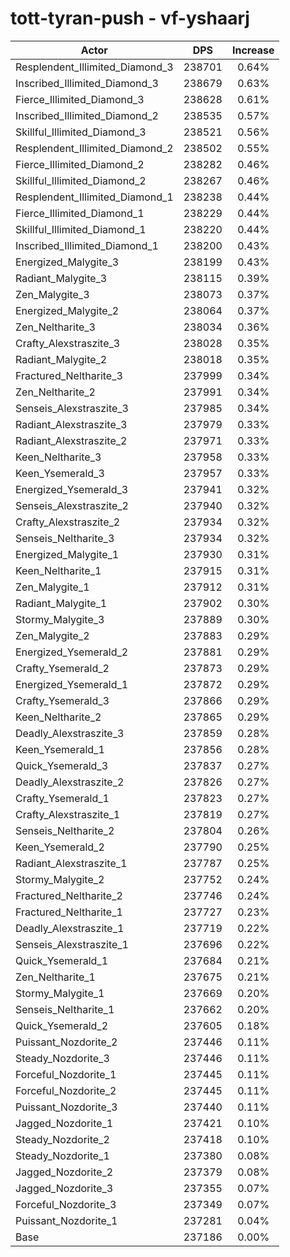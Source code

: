 # tott-tyran-push - vf-yshaarj
| Actor | DPS | Increase |
|---|:---:|:---:|
|Resplendent_Illimited_Diamond_3|238701|0.64%|
|Inscribed_Illimited_Diamond_3|238679|0.63%|
|Fierce_Illimited_Diamond_3|238628|0.61%|
|Inscribed_Illimited_Diamond_2|238535|0.57%|
|Skillful_Illimited_Diamond_3|238521|0.56%|
|Resplendent_Illimited_Diamond_2|238502|0.55%|
|Fierce_Illimited_Diamond_2|238282|0.46%|
|Skillful_Illimited_Diamond_2|238267|0.46%|
|Resplendent_Illimited_Diamond_1|238238|0.44%|
|Fierce_Illimited_Diamond_1|238229|0.44%|
|Skillful_Illimited_Diamond_1|238220|0.44%|
|Inscribed_Illimited_Diamond_1|238200|0.43%|
|Energized_Malygite_3|238199|0.43%|
|Radiant_Malygite_3|238115|0.39%|
|Zen_Malygite_3|238073|0.37%|
|Energized_Malygite_2|238064|0.37%|
|Zen_Neltharite_3|238034|0.36%|
|Crafty_Alexstraszite_3|238028|0.35%|
|Radiant_Malygite_2|238018|0.35%|
|Fractured_Neltharite_3|237999|0.34%|
|Zen_Neltharite_2|237991|0.34%|
|Senseis_Alexstraszite_3|237985|0.34%|
|Radiant_Alexstraszite_3|237979|0.33%|
|Radiant_Alexstraszite_2|237971|0.33%|
|Keen_Neltharite_3|237958|0.33%|
|Keen_Ysemerald_3|237957|0.33%|
|Energized_Ysemerald_3|237941|0.32%|
|Senseis_Alexstraszite_2|237940|0.32%|
|Crafty_Alexstraszite_2|237934|0.32%|
|Senseis_Neltharite_3|237934|0.32%|
|Energized_Malygite_1|237930|0.31%|
|Keen_Neltharite_1|237915|0.31%|
|Zen_Malygite_1|237912|0.31%|
|Radiant_Malygite_1|237902|0.30%|
|Stormy_Malygite_3|237889|0.30%|
|Zen_Malygite_2|237883|0.29%|
|Energized_Ysemerald_2|237881|0.29%|
|Crafty_Ysemerald_2|237873|0.29%|
|Energized_Ysemerald_1|237872|0.29%|
|Crafty_Ysemerald_3|237866|0.29%|
|Keen_Neltharite_2|237865|0.29%|
|Deadly_Alexstraszite_3|237859|0.28%|
|Keen_Ysemerald_1|237856|0.28%|
|Quick_Ysemerald_3|237837|0.27%|
|Deadly_Alexstraszite_2|237826|0.27%|
|Crafty_Ysemerald_1|237823|0.27%|
|Crafty_Alexstraszite_1|237819|0.27%|
|Senseis_Neltharite_2|237804|0.26%|
|Keen_Ysemerald_2|237790|0.25%|
|Radiant_Alexstraszite_1|237787|0.25%|
|Stormy_Malygite_2|237752|0.24%|
|Fractured_Neltharite_2|237746|0.24%|
|Fractured_Neltharite_1|237727|0.23%|
|Deadly_Alexstraszite_1|237719|0.22%|
|Senseis_Alexstraszite_1|237696|0.22%|
|Quick_Ysemerald_1|237684|0.21%|
|Zen_Neltharite_1|237675|0.21%|
|Stormy_Malygite_1|237669|0.20%|
|Senseis_Neltharite_1|237662|0.20%|
|Quick_Ysemerald_2|237605|0.18%|
|Puissant_Nozdorite_2|237446|0.11%|
|Steady_Nozdorite_3|237446|0.11%|
|Forceful_Nozdorite_1|237445|0.11%|
|Forceful_Nozdorite_2|237445|0.11%|
|Puissant_Nozdorite_3|237440|0.11%|
|Jagged_Nozdorite_1|237421|0.10%|
|Steady_Nozdorite_2|237418|0.10%|
|Steady_Nozdorite_1|237380|0.08%|
|Jagged_Nozdorite_2|237379|0.08%|
|Jagged_Nozdorite_3|237355|0.07%|
|Forceful_Nozdorite_3|237349|0.07%|
|Puissant_Nozdorite_1|237281|0.04%|
|Base|237186|0.00%|
